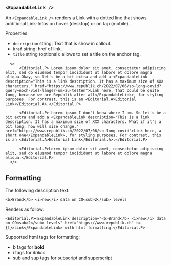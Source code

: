 ### `<ExpandableLink />`

An `<ExpandableLink />` renders a Link with a dotted line that shows additional Link-Infos on hover (desktop) or on tap (mobile).

Properties

- `description` string: Text that is show in callout.
- `href` string: href of link.
- `title` string (optional): allows to set a title on the anchor tag.


```react
  <>
      <Editorial.P> Lorem ipsum dolor sit amet, consectetur adipiscing elit, sed do eiusmod tempor incididunt ut labore et dolore magna aliqua.Okay, so let's be a bit extra and add a <ExpandableLink description="This is a link description. It has a maximum size of XXX characters." href="https://www.republik.ch/2022/07/06/so-long-covid?query=noch-viel-länger-um-zu-testen">Link here, that could be quite long, because we are Republik after all</ExpandableLink>, for styling purposes. For contrast, this is an <Editorial.A>Editorial Link</Editorial.A>.</Editorial.P>

      <Editorial.P> Lorem ipsum I don't know where I am. So let's be a bit extra and add a <ExpandableLink description="This is a link description. It has a maximum size of XXX characters. What if it's a bit long, how will size change." href="https://www.republik.ch/2022/07/06/so-long-covid">Link here, a short one</ExpandableLink>, for styling purposes. For contrast, this is an <Editorial.A>Editorial Link</Editorial.A>.</Editorial.P>

      <Editorial.P>Lorem ipsum dolor sit amet, consectetur adipiscing elit, sed do eiusmod tempor incididunt ut labore et dolore magna aliqua.</Editorial.P>
  </>
```

## Formatting

The following description text:

```
<b>Brand</b> <i>new</i> data on CO<sub>2</sub> levels
```

Renders as follow:

```react
<Editorial.P><ExpandableLink description="<b>Brand</b> <i>new</i> data on CO<sub>2</sub> levels" href="https://www.republik.ch" t={t}>Link</ExpandableLink> with html formatting.</Editorial.P>
```

Supported html tags for formatting:

- b tags for **<b>bold</b>**
- i tags for *<i>italics</i>*
- sub and sup tags for subscript and superscript